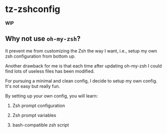 # tz-zshconfig

**WIP**

## Why not use `oh-my-zsh`?

It prevent me from customizing the Zsh the way I want, i.e., setup my own zsh configuration from bottom up.

Another drawback for me is that each time after updating oh-my-zsh I could find lots of useless files has been modified.

For pursuing a minimal and clean config, I decide to setup my own config. It's not easy but really fun.

By setting up your own config, you will learn:

1. Zsh prompt configuration

2. Zsh prompt variables

3. bash-compatible zsh script
